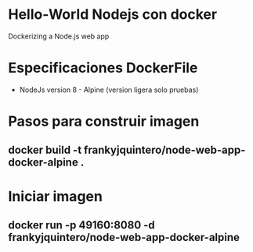 # Hello-World Nodejs con docker
Dockerizing a Node.js web app

# Especificaciones DockerFile
* NodeJs version 8 - Alpine (version ligera solo pruebas)



# Pasos para construir imagen
  ## docker build -t frankyjquintero/node-web-app-docker-alpine .
# Iniciar imagen
  ## docker run -p 49160:8080 -d frankyjquintero/node-web-app-docker-alpine
